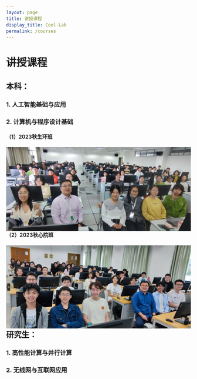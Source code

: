 ```yaml
---
layout: page
title: 讲授课程
display_title: Cool-Lab
permalink: /courses
---
```


# 讲授课程

## 本科：

### 1. 人工智能基础与应用

### 2. 计算机与程序设计基础
#### （1）2023秋生环班
<a href="imgs/course_imgs/202310-计算机与程序设计基础-生环班-合影.jpg"  style='float:right; text-align: right;'>
<img src="imgs/course_imgs/202310-计算机与程序设计基础-生环班-合影-small.jpg" align="center" />
</a>

<br/>

#### （2）2023秋心院班
<a href="imgs/course_imgs/202310-计算机与程序设计基础-心院班-合影.jpg"  style='float:right; text-align: right;'>
<img src="imgs/course_imgs/202310-计算机与程序设计基础-心院班-合影-small.jpg" align="center" />
</a>

<br/>

## 研究生：

### 1. 高性能计算与并行计算

### 2. 无线网与互联网应用


